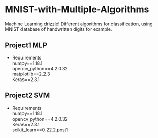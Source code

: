 # MNIST-with-Multiple-Algorithms
Machine Learning drizzle! Different algorithms for classification, using MNIST database of handwritten digits for example.
## Project1 MLP
* Requirements<br>
numpy==1.18.1<br>
opencv_python==4.2.0.32<br>
matplotlib==2.2.3<br>
Keras==2.3.1<br>
## Project2 SVM
* Requirements<br>
numpy==1.18.1<br>
opencv_python==4.2.0.32<br>
Keras==2.3.1<br>
scikit_learn==0.22.2.post1<br>
